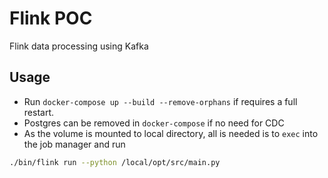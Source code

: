 # Flink POC
Flink data processing using Kafka

## Usage
- Run `docker-compose up --build --remove-orphans` if requires a full restart.
- Postgres can be removed in `docker-compose` if no need for CDC
- As the volume is mounted to local directory, all is needed is to `exec` into the job manager and run
```bash
./bin/flink run --python /local/opt/src/main.py
```
